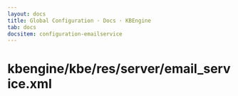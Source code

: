 ```yaml
---
layout: docs
title: Global Configuration · Docs · KBEngine
tab: docs
docsitem: configuration-emailservice
---
```


kbengine/kbe/res/server/email_service.xml
===================

